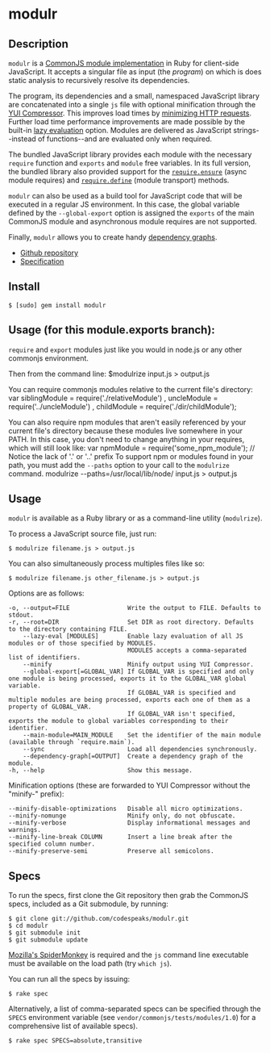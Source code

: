 modulr
======

Description
-----------

`modulr` is a [CommonJS module implementation](http://commonjs.org/specs/modules/1.0.html)
in Ruby for client-side JavaScript. It accepts a singular file as input (the _program_) on
which is does static analysis to recursively resolve its dependencies.

The program, its dependencies and a small, namespaced JavaScript library are
concatenated into a single `js` file with optional minification through the [YUI Compressor](http://developer.yahoo.com/yui/compressor/). This improves load times by
[minimizing HTTP requests](http://developer.yahoo.com/performance/rules.html#num_http).
Further load time performance improvements are made possible by the built-in
[lazy evaluation](http://googlecode.blogspot.com/2009/09/gmail-for-mobile-html5-series-reducing.html)
option. Modules are delivered as JavaScript strings--instead of functions--and are
evaluated only when required.

The bundled JavaScript library provides each module with the necessary `require`
function and `exports` and `module` free variables. In its full version, the bundled
library also provided support for the [`require.ensure`](http://wiki.commonjs.org/wiki/Modules/Async/A) (async module requires) and [`require.define`](http://wiki.commonjs.org/wiki/Modules/Transport/D) (module transport) methods.

`modulr` can also be used as a build tool for JavaScript code that will be executed in a regular JS environment. In this case, the global variable defined by the `--global-export` option is assigned the `exports` of the main CommonJS module and asynchronous module requires are not supported.

Finally, `modulr` allows you to create handy [dependency graphs](http://modulrjs.org/spec_dependency_graph.html).

* [Github repository](http://github.com/codespeaks/modulr)
* [Specification](http://wiki.commonjs.org/wiki/Modules/1.0)

Install
-------

    $ [sudo] gem install modulr

Usage (for this module.exports branch):
-----
`require` and `export` modules just like you would in node.js or any other commonjs environment.

Then from the command line:
    $modulrize input.js > output.js

You can require commonjs modules relative to the current file's directory:
    var siblingModule = require('./relativeModule')
      , uncleModule   = require('../uncleModule')
      , childModule = require('./dir/childModule');

You can also require npm modules that aren't easily referenced by your current file's directory because these modules live somewhere in your PATH.  In this case, you don't need to change anything in your requires, which will still look like:
    var npmModule = require('some_npm_module'); // Notice the lack of '.' or '..' prefix
To support npm or modules found in your path, you must add the `--paths` option to your call to the `modulrize` command.
    modulrize --paths=/usr/local/lib/node/ input.js > output.js

Usage
-----

`modulr` is available as a Ruby library or as a command-line utility (`modulrize`).

To process a JavaScript source file, just run:

    $ modulrize filename.js > output.js

You can also simultaneously process multiples files like so:

    $ modulrize filename.js other_filename.js > output.js

Options are as follows:

    -o, --output=FILE                Write the output to FILE. Defaults to stdout.
    -r, --root=DIR                   Set DIR as root directory. Defaults to the directory containing FILE.
        --lazy-eval [MODULES]        Enable lazy evaluation of all JS modules or of those specified by MODULES.
                                     MODULES accepts a comma-separated list of identifiers.
        --minify                     Minify output using YUI Compressor.
        --global-export[=GLOBAL_VAR] If GLOBAL_VAR is specified and only one module is being processed, exports it to the GLOBAL_VAR global variable.
                                     If GLOBAL_VAR is specified and multiple modules are being processed, exports each one of them as a property of GLOBAL_VAR.
                                     If GLOBAL_VAR isn't specified, exports the module to global variables corresponding to their identifier.
        --main-module=MAIN_MODULE    Set the identifier of the main module (available through `require.main`).
        --sync                       Load all dependencies synchronously.
        --dependency-graph[=OUTPUT]  Create a dependency graph of the module.
    -h, --help                       Show this message.

Minification options (these are forwarded to YUI Compressor without the "minify-" prefix):

    --minify-disable-optimizations   Disable all micro optimizations.
    --minify-nomunge                 Minify only, do not obfuscate.
    --minify-verbose                 Display informational messages and warnings.
    --minify-line-break COLUMN       Insert a line break after the specified column number.
    --minify-preserve-semi           Preserve all semicolons.


Specs
-----

To run the specs, first clone the Git repository then grab the CommonJS
specs, included as a Git submodule, by running:

    $ git clone git://github.com/codespeaks/modulr.git
    $ cd modulr
    $ git submodule init
    $ git submodule update

[Mozilla's SpiderMonkey](http://www.mozilla.org/js/spidermonkey/) is required
and the `js` command line executable must be available on the load path (try `which js`).

You can run all the specs by issuing:

    $ rake spec

Alternatively, a list of comma-separated specs can be specified through the `SPECS`
environment variable (see `vendor/commonjs/tests/modules/1.0`) for a comprehensive
list of available specs).

    $ rake spec SPECS=absolute,transitive
